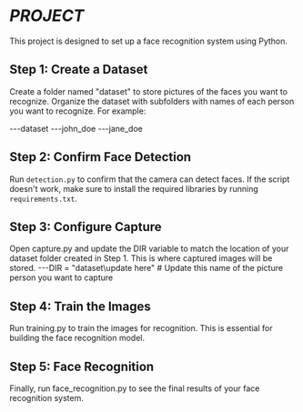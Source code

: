 # _PROJECT_
This project is designed to set up a face recognition system using Python. 
## Step 1: Create a Dataset
Create a folder named "dataset" to store pictures of the faces you want to recognize. Organize the dataset with subfolders with names of  each person you want to recognize. For example:

---dataset
        ---john_doe
        ---jane_doe
        
## Step 2: Confirm Face Detection
 Run `detection.py` to confirm that the camera can detect faces. If the script doesn't work, make sure to install the required libraries by running `requirements.txt`.
## Step 3: Configure Capture
Open capture.py and update the DIR variable to match the location of your dataset folder created in Step 1. This is where captured images will be stored.
---DIR = "dataset\update here"  # Update this name of the picture person you want to capture
## Step 4: Train the Images
Run training.py to train the images for recognition. This is essential for building the face recognition model.
## Step 5: Face Recognition
Finally, run face_recognition.py to see the final results of your face recognition system.
